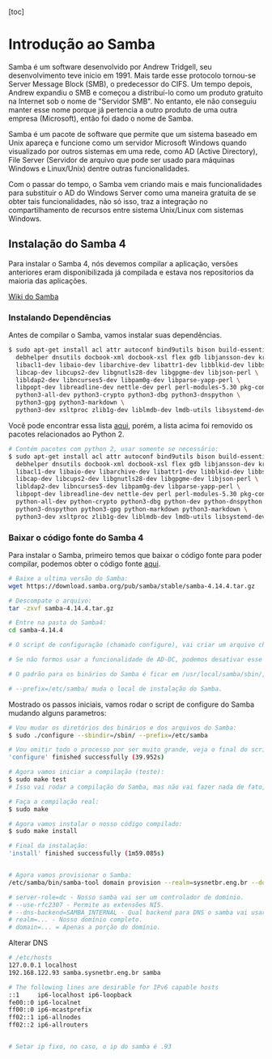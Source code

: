 [toc]



# Introdução ao Samba

Samba é um software desenvolvido por Andrew Tridgell, seu desenvolvimento teve inicio em 1991. Mais tarde esse protocolo tornou-se Server Message Block (SMB), o predecessor do CIFS. Um tempo depois, Andrew expandiu o SMB e começou a distribuí-lo como um produto gratuito na Internet sob o nome de "Servidor SMB". No entanto, ele não conseguiu manter esse nome porque já pertencia a outro produto de uma outra empresa (Microsoft), então foi dado o nome de Samba.

Samba é um pacote de software que permite que um sistema baseado em Unix apareça e funcione como um servidor Microsoft Windows quando visualizado por outros sistemas em uma rede, como AD (Active Directory), File Server (Servidor de arquivo que pode ser usado para máquinas Windows e Linux/Unix) dentre outras funcionalidades.

Com o passar do tempo, o Samba vem criando mais e mais funcionalidades para substituir o AD do Windows Server como uma maneira gratuita de se obter tais funcionalidades, não só isso, traz a integração no compartilhamento de recursos entre sistema Unix/Linux com sistemas Windows.



## Instalação do Samba 4

Para instalar o Samba 4, nós devemos compilar a aplicação, versões anteriores eram disponibilizada já compilada e estava nos repositorios da maioria das aplicações.

[Wiki do Samba](https://wiki.samba.org/index.php/Build_Samba_from_Source#Introduction)



### Instalando Dependências

Antes de compilar o Samba, vamos instalar suas dependências.

```bash
$ sudo apt-get install acl attr autoconf bind9utils bison build-essential \
  debhelper dnsutils docbook-xml docbook-xsl flex gdb libjansson-dev krb5-user \
  libacl1-dev libaio-dev libarchive-dev libattr1-dev libblkid-dev libbsd-dev \
  libcap-dev libcups2-dev libgnutls28-dev libgpgme-dev libjson-perl \
  libldap2-dev libncurses5-dev libpam0g-dev libparse-yapp-perl \
  libpopt-dev libreadline-dev nettle-dev perl perl-modules-5.30 pkg-config \
  python3-all-dev python3-crypto python3-dbg python3-dnspython \
  python3-gpg python3-markdown \
  python3-dev xsltproc zlib1g-dev liblmdb-dev lmdb-utils libsystemd-dev libdbus-1-dev -y
```

Você pode encontrar essa lista [aqui](https://wiki.samba.org/index.php/Package_Dependencies_Required_to_Build_Samba#Operating_System-independent_Overview), porém, a lista acima foi removido os pacotes relacionados ao Python 2.



```bash
# Contém pacotes com python 2, usar somente se necessário:
$ sudo apt-get install acl attr autoconf bind9utils bison build-essential \
  debhelper dnsutils docbook-xml docbook-xsl flex gdb libjansson-dev krb5-user \
  libacl1-dev libaio-dev libarchive-dev libattr1-dev libblkid-dev libbsd-dev \
  libcap-dev libcups2-dev libgnutls28-dev libgpgme-dev libjson-perl \
  libldap2-dev libncurses5-dev libpam0g-dev libparse-yapp-perl \
  libpopt-dev libreadline-dev nettle-dev perl perl-modules-5.30 pkg-config \
  python-all-dev python-crypto python3-dbg python-dev python-dnspython \
  python3-dnspython python3-gpg python-markdown python3-markdown \
  python3-dev xsltproc zlib1g-dev liblmdb-dev lmdb-utils libsystemd-dev libdbus-1-dev -y
```



### Baixar o código fonte do Samba 4

Para instalar o Samba, primeiro temos que baixar o código fonte para poder compilar, podemos obter o código fonte [aqui](https://download.samba.org/pub/samba/stable/).

```bash
# Baixe a ultima versão do Samba:
wget https://download.samba.org/pub/samba/stable/samba-4.14.4.tar.gz

# Descompate o arquivo:
tar -zxvf samba-4.14.4.tar.gz

# Entre na pasta do Samba4:
cd samba-4.14.4

# O script de configuração (chamado configure), vai criar um arquivo chamado Makefile que é usado pelo comando make.

# Se não formos usar a funcionalidade de AD-DC, podemos desativar esse recurso usando a opção '--without-ad-dc'.

# O padrão para os binários do Samba é ficar em /usr/local/samba/sbin/, mas podemos mudar isso, basta usar a opção "--sbindir=Novo Local"

# --prefix=/etc/samba/ muda o local de instalação do Samba.
```



Mostrado os passos iniciais, vamos rodar o script de configure do Samba mudando alguns parametros:

```bash
# Vou mudar os diretórios dos binários e dos arquivos do Samba:
$ sudo ./configure --sbindir=/sbin/ --prefix=/etc/samba

# Vou omitir todo o processo por ser muito grande, veja o final do script:
'configure' finished successfully (39.952s)

# Agora vamos iniciar a compilação (teste):
$ sudo make test
# Isso vai rodar a compilação do Samba, mas não vai fazer nada de fato, é apenas um teste para vermos como tudo iria se sair durante a compilação real.

# Faça a compilação real:
$ sudo make

# Agora vamos instalar o nosso código compilado:
$ sudo make install

# Final da instalação:
'install' finished successfully (1m59.085s)


# Agora vamos provisionar o Samba:
/etc/samba/bin/samba-tool domain provision --realm=sysnetbr.eng.br --domain=sysnetbr --adminpass='p@ssw0rd' --server-role=dc --use-rfc2307 --dns-backend=SAMBA_INTERNAL

# server-role=dc - Nosso samba vai ser um controlador de domínio.
# --use-rfc2307 - Permite as extensões NIS.
# --dns-backend=SAMBA_INTERNAL - Qual backend para DNS o samba vai usar. O primeiro DC num AD deve ser instalado usando backend de DNS.
# realm=... - Nosso domínio completo.
# domain=... = Apenas a porção do domínio.
```



Alterar DNS

```bash
# /etc/hosts
127.0.0.1 localhost
192.168.122.93 samba.sysnetbr.eng.br samba

# The following lines are desirable for IPv6 capable hosts
::1     ip6-localhost ip6-loopback
fe00::0 ip6-localnet
ff00::0 ip6-mcastprefix
ff02::1 ip6-allnodes
ff02::2 ip6-allrouters


# Setar ip fixo, no caso, o ip do samba é .93
```

